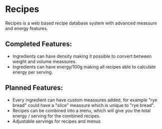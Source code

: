 # Recipes
Recipes is a web based recipe database system with advanced meassure and energy features.

## Completed Features:

* Ingredients can have density making it possible to convert between weight and volume meassures.
* Ingredients can have energy/100g making all recipes able to calculate energy per serving.

## Planned Features:

* Every ingredient can have custom meassures added, for example "rye bread" could have a "slice" meassure which is unique to "rye bread".
* Recipes can be combined into a menu, which will give you the total energy / serving for the combined recipes.
* Adjustable servings for recipes and menus
